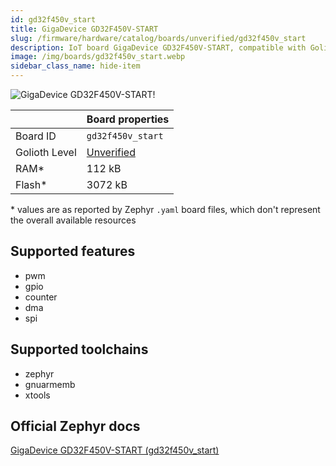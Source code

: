 ```yaml
---
id: gd32f450v_start
title: GigaDevice GD32F450V-START
slug: /firmware/hardware/catalog/boards/unverified/gd32f450v_start
description: IoT board GigaDevice GD32F450V-START, compatible with Golioth at unverified level.
image: /img/boards/gd32f450v_start.webp
sidebar_class_name: hide-item
---
```


[//]: # (This is an auto-generated file, do not edit! Changes to it will be lost upon re-generation)

![GigaDevice GD32F450V-START!](/img/boards/gd32f450v_start.webp "GigaDevice GD32F450V-START")

|                | Board properties     |
| -------------  | -------------------- |
| Board ID       | `gd32f450v_start` |
| Golioth Level  | [Unverified](/firmware/hardware#unverified-boards) |
| RAM*           | 112 kB |
| Flash*         | 3072 kB |

\* values are as reported by Zephyr `.yaml` board files, which don't represent the overall available resources



## Supported features

* pwm
* gpio
* counter
* dma
* spi

## Supported toolchains

* zephyr
* gnuarmemb
* xtools

## Official Zephyr docs

[GigaDevice GD32F450V-START (gd32f450v_start)](https://docs.zephyrproject.org/latest/boards/gd/gd32f450v_start/doc/index.html)
